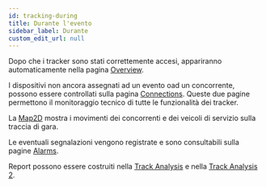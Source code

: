 ```yaml
---
id: tracking-during
title: Durante l'evento
sidebar_label: Durante
custom_edit_url: null
---
```

Dopo che i tracker sono stati correttemente accesi, appariranno automaticamente nella pagina [Overview](overview).  

I dispositivi non ancora assegnati ad un evento oad un concorrente, possono essere controllati sulla pagina [Connections](connections).
Queste due pagine permettono il monitoraggio tecnico di tutte le funzionalità dei tracker.  

La [Map2D](map2d) mostra i movimenti dei concorrenti e dei veicoli di servizio sulla traccia di gara.  

Le eventuali segnalazioni vengono registrate e sono consultabili sulla pagine [Alarms](alarms).  

Report possono essere costruiti nella [Track Analysis](trackanalysis) e nella [Track Analysis 2](trackanalysis2).